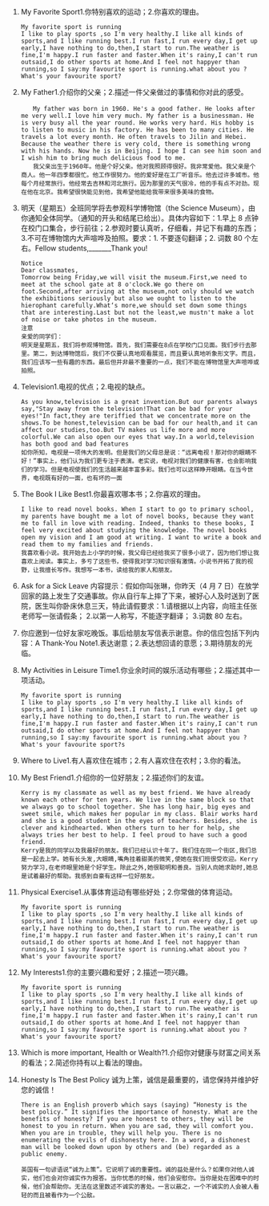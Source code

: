 1. My Favorite Sport1.你特别喜欢的运动；2.你喜欢的理由。

   ```
   My favorite sport is running
   I like to play sports ,so I'm very healthy.I like all kinds of sports,and I like running best.I run fast,I run every day,I get up early,I have nothing to do,then,I start to run.The weather is fine,I'm happy.I run faster and faster.When it's rainy,I can't run outsaid,I do other sports at home.And I feel not happyer than running,so I say:my favourite sport is running.what about you ? What's your favourite sport?
   ```

   



2. My Father1.介绍你的父亲；2.描述一件父亲做过的事情和你对此的感受。

   ```
   　　My father was born in 1960. He's a good father. He looks after me very well.I love him very much. My father is a businessman. He is very busy all the year round. He works very hard. His hobby is to listen to music in his factory. He has been to many cities. He travels a lot every month. He often travels to Jilin and Hebei. Because the weather there is very cold, there is something wrong with his hands. Now he is in Beijing. I hope I can see him soon and I wish him to bring much delicious food to me.
   　　我父亲出生于1960年。他是个好父亲。他对我照顾得很好。我非常爱他。我父亲是个商人。他一年四季都很忙。他工作很努力。他的爱好是在工厂听音乐。他去过许多城市。他每个月经常旅行。他经常去吉林和河北旅行。因为那里的天气很冷，他的手有点不对劲。现在他在北京。我希望很快能见到他，我希望他能给我带来很多美味的食物。
   ```

   



3. 明天（星期五）全班同学将去参观科学博物馆（the Science Museum），由你通知全体同学。（通知的开头和结尾已给出）。具体内容如下：1.早上 8 点钟在校门口集合，步行前往；2.参观时要认真听，仔细看，并记下有趣的东西；3.不可在博物馆内大声喧哗及拍照。要求：1. 不要逐句翻译；2. 词数 80 个左右。Fellow students,_______Thank you!

   ```
   Notice
   Dear classmates,
   Tomorrow being Friday,we will visit the museum.First,we need to meet at the school gate at 8 o'clock.We go there on foot.Second,after arriving at the museum,not only should we watch the exhibitions seriously but also we ought to listen to the hierophant carefully.What‘s more,we should set down some things that are interesting.Last but not the least,we mustn't make a lot of noise or take photos in the museum.
   注意
   亲爱的同学们：
   明天是星期五，我们将参观博物馆。首先，我们需要在8点在学校门口见面。我们步行去那里。第二，到达博物馆后，我们不仅要认真地观看展览，而且要认真地听象形文字。而且，我们应该写一些有趣的东西。最后但并非最不重要的一点，我们不能在博物馆里大声喧哗或拍照。
   ```

   



4. Television1.电视的优点；2.电视的缺点。

   ```
   As you know,television is a great invention.But our parents always say,"Stay away from the television!That can be bad for your eyes!"In fact,they are teriffied that we concentrate more on the shows.To be honest,television can be bad for our health,and it can affect our studies,too.But TV makes us life more and more colorful.We can also open our eyes that way.In a world,television has both good and bad features
   如你所知，电视是一项伟大的发明。但是我们的父母总是说：“远离电视！那对你的眼睛不好！”事实上，他们认为我们更专注于表演。老实说，电视对我们的健康有害，也会影响我们的学习。但是电视使我们的生活越来越丰富多彩。我们也可以这样睁开眼睛。在当今世界，电视既有好的一面，也有坏的一面
   ```

   



5. The Book I Like Best1.你最喜欢哪本书；2.你喜欢的理由。

   ```
   I like to read novel books. When I start to go to primary school, my parents have bought me a lot of novel books, because they want me to fall in love with reading. Indeed, thanks to these books, I feel very excited about studying the knowledge. The novel books open my vision and I am good at writing. I want to write a book and read them to my families and friends.
   我喜欢看小说。我开始去上小学的时候，我父母已经给我买了很多小说了，因为他们想让我喜欢上阅读。事实上，多亏了这些书，使得我对学习知识很有激情。小说书开拓了我的视野，让我擅长写作。我想写一本书，读给我的家人和朋友。
   ```

   





6. Ask for a Sick Leave 内容提示：假如你叫张琳，你昨天（4 月 7 日）在放学回家的路上发生了交通事故。你从自行车上摔了下来，被好心人及时送到了医院，医生叫你卧床休息三天，特此请假要求：1.请根据以上内容，向班主任张老师写一张请假条； 2.以第一人称写，不能逐字翻译； 3.词数 80 左右。



7. 你应邀到一位好友家吃晚饭。事后给朋友写信表示谢意。你的信应包括下列内容：A Thank-You Note1.表达谢意；2.表达想回请的意愿；3.期待朋友的光临。



8. My Activities in Leisure Time1.你业余时间的娱乐活动有哪些；2.描述其中一项活动。

   ```
   My favorite sport is running
   I like to play sports ,so I'm very healthy.I like all kinds of sports,and I like running best.I run fast,I run every day,I get up early,I have nothing to do,then,I start to run.The weather is fine,I'm happy.I run faster and faster.When it's rainy,I can't run outsaid,I do other sports at home.And I feel not happyer than running,so I say:my favourite sport is running.what about you ? What's your favourite sport?s
   ```



9. Where to Live1.有人喜欢住在城市；2.有人喜欢住在农村；3.你的看法。



10. My Best Friend1.介绍你的一位好朋友；2.描述你们的友谊。

    ```
    Kerry is my classmate as well as my best friend. We have already known each other for ten years. We live in the same block so that we always go to school together. She has long hair, big eyes and sweet smile, which makes her popular in my class. Blair works hard and she is a good student in the eyes of teachers. Besides, she is clever and kindhearted. When others turn to her for help, she always tries her best to help. I feel proud to have such a good friend.
    Kerry是我的同学以及我最好的朋友。我们已经认识十年了。我们住在同一个街区,我们总是一起去上学。她有长头发,大眼睛,嘴角挂着甜美的微笑,使她在我们班很受欢迎。Kerry努力学习,在老师眼里她是个好学生。除此之外,她很聪明和善良。当别人向她求助时,她总是试着最好的帮助。我感到自豪有这样一位好朋友。
    ```

    



11. Physical Exercise1.从事体育运动有哪些好处；2.你常做的体育运动。

    ```
    My favorite sport is running
    I like to play sports ,so I'm very healthy.I like all kinds of sports,and I like running best.I run fast,I run every day,I get up early,I have nothing to do,then,I start to run.The weather is fine,I'm happy.I run faster and faster.When it's rainy,I can't run outsaid,I do other sports at home.And I feel not happyer than running,so I say:my favourite sport is running.what about you ? What's your favourite sport?
    ```

    



12. My Interests1.你的主要兴趣和爱好；2.描述一项兴趣。

    ```
    My favorite sport is running
    I like to play sports ,so I'm very healthy.I like all kinds of sports,and I like running best.I run fast,I run every day,I get up early,I have nothing to do,then,I start to run.The weather is fine,I'm happy.I run faster and faster.When it's rainy,I can't run outsaid,I do other sports at home.And I feel not happyer than running,so I say:my favourite sport is running.what about you ? What's your favourite sport?
    ```

    



13. Which is more important, Health or Wealth?1.介绍你对健康与财富之间关系的看法；2.简述你持有以上看法的理由。





14. Honesty Is The Best Policy 诚为上策，诚信是最重要的，请您保持并维护好您的诚信！

    ```
    There is an English proverb which says (saying) “Honesty is the best policy.” It signifies the importance of honesty. What are the benefits of honesty? If you are honest to others, they will be honest to you in return. When you are sad, they will comfort you. When you are in trouble, they will help you. There is no enumerating the evils of dishonesty here. In a word, a dishonest man will be looked down upon by others and (be) regarded as a public enemy.
    
    英国有一句谚语说“诚为上策”。它说明了诚的重要性。诚的益处是什么？如果你对他人诚实，他们也会对你诚实作为报答。当你忧悉的时候，他们会安慰你。当你是处在困难中的时候，他们会帮助你。无法在这里数述不诚实的害处。一言以蔽之，一个不诚实的人会被人看轻的而且被看作为一个公敌。
    ```

    

    





